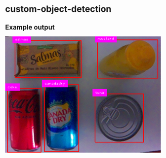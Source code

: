 # custom-object-detection







## Example output

![Superhero Name Generator Input](./detect.png)
